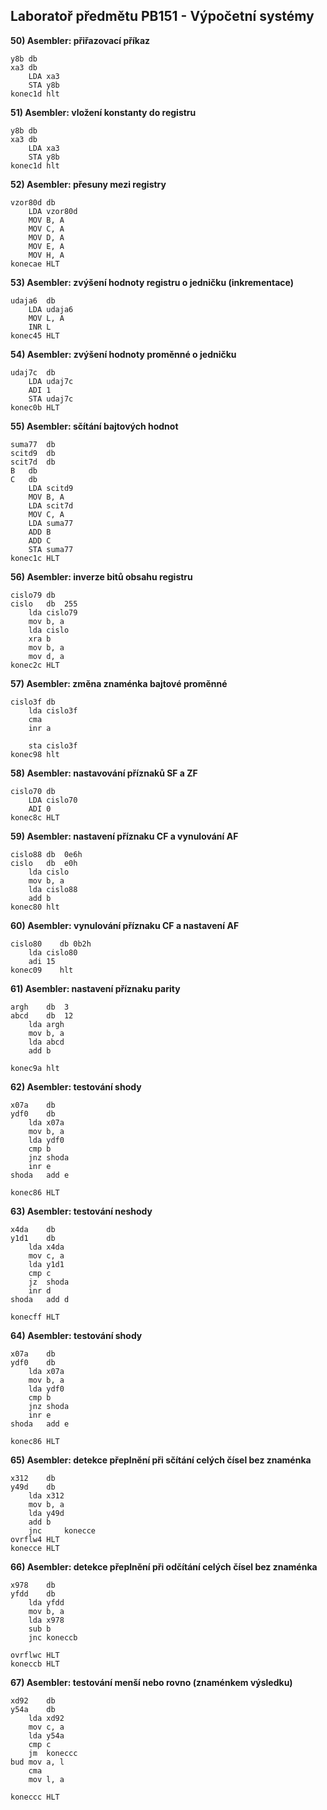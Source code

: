 ## Laboratoř předmětu PB151 - Výpočetní systémy

**50) Asembler: přiřazovací příkaz**
```assembly
y8b	db
xa3	db
	LDA xa3
	STA y8b
konec1d	hlt
```
**51) Asembler: vložení konstanty do registru**
```assembly
y8b	db
xa3	db
	LDA xa3
	STA y8b
konec1d	hlt
```

**52) Asembler: přesuny mezi registry**
```assembly
vzor80d	db
	LDA vzor80d
	MOV B, A
	MOV C, A
	MOV D, A
	MOV E, A
	MOV H, A
konecae	HLT
```

**53) Asembler: zvýšení hodnoty registru o jedničku (inkrementace)**
```assembly
udaja6	db
	LDA udaja6
	MOV L, A
	INR L
konec45	HLT
```

**54) Asembler: zvýšení hodnoty proměnné o jedničku**
```assembly
udaj7c	db
	LDA udaj7c
	ADI 1
	STA udaj7c
konec0b	HLT
```

**55) Asembler: sčítání bajtových hodnot**
```assembly
suma77	db
scitd9	db
scit7d	db
B	db
C	db
	LDA scitd9
	MOV B, A
	LDA scit7d
	MOV C, A
	LDA suma77
	ADD B
	ADD C
	STA suma77
konec1c	HLT
```

**56) Asembler: inverze bitů obsahu registru**
```assembly
cislo79	db
cislo	db	255
	lda	cislo79
	mov	b, a	
	lda	cislo	
	xra	b
	mov	b, a
	mov	d, a						
konec2c	HLT
```

**57) Asembler: změna znaménka bajtové proměnné**
```assembly
cislo3f	db	
	lda	cislo3f
	cma
	inr a
 
	sta cislo3f
konec98	hlt
```
**58) Asembler: nastavování příznaků SF a ZF**
```assembly
cislo70	db
	LDA cislo70
	ADI 0
konec8c	HLT
```

**59) Asembler: nastavení příznaku CF a vynulování AF**
```assembly
cislo88	db	0e6h
cislo	db	e0h
	lda cislo
	mov b, a
	lda cislo88
	add b
konec80	hlt
```

**60) Asembler: vynulování příznaku CF a nastavení AF**
```assembly
cislo80    db 0b2h
    lda cislo80
    adi 15
konec09    hlt
```

**61) Asembler: nastavení příznaku parity**
```assembly
argh	db	3
abcd	db	12
	lda	argh
	mov	b, a		
	lda	abcd
	add	b

konec9a	hlt
```

**62) Asembler: testování shody**
```assembly
x07a	db
ydf0	db
	lda	x07a
	mov	b, a
	lda	ydf0
	cmp	b
	jnz	shoda
	inr	e
shoda   add	e

konec86	HLT
```

**63) Asembler: testování neshody**
```assembly
x4da	db
y1d1	db
	lda	x4da
	mov	c, a
	lda	y1d1
	cmp	c
	jz	shoda
	inr	d
shoda   add	d

konecff	HLT
```

**64) Asembler: testování shody**
```assembly
x07a	db
ydf0	db
	lda	x07a
	mov	b, a
	lda	ydf0
	cmp	b
	jnz	shoda
	inr	e
shoda   add	e

konec86	HLT
```

**65) Asembler: detekce přeplnění při sčítání celých čísel bez znaménka**
```assembly
x312	db
y49d	db	
	lda	x312
	mov	b, a
	lda	y49d
	add	b
	jnc 	konecce
ovrflw4	HLT
konecce	HLT
```

**66) Asembler: detekce přeplnění při odčítání celých čísel bez znaménka**
```assembly
x978	db
yfdd	db
	lda	yfdd
	mov	b, a
	lda	x978
	sub	b
	jnc	koneccb

ovrflwc	HLT
koneccb	HLT
```

**67) Asembler: testování menší nebo rovno (znaménkem výsledku)**
```assembly
xd92	db	
y54a	db
	lda	xd92
	mov	c, a
	lda	y54a
	cmp	c
	jm	koneccc
bud	mov	a, l
	cma
	mov	l, a
	
koneccc	HLT
```
